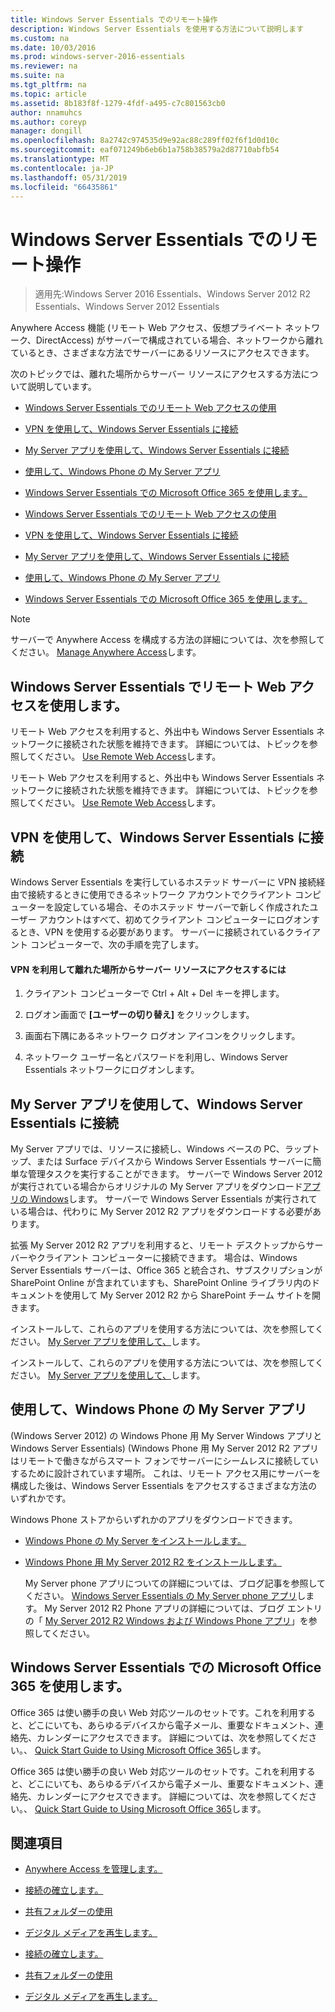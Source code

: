 ```yaml
---
title: Windows Server Essentials でのリモート操作
description: Windows Server Essentials を使用する方法について説明します
ms.custom: na
ms.date: 10/03/2016
ms.prod: windows-server-2016-essentials
ms.reviewer: na
ms.suite: na
ms.tgt_pltfrm: na
ms.topic: article
ms.assetid: 8b183f8f-1279-4fdf-a495-c7c801563cb0
author: nnamuhcs
ms.author: coreyp
manager: dongill
ms.openlocfilehash: 8a2742c974535d9e92ac88c289ff02f6f1d0d10c
ms.sourcegitcommit: eaf071249b6eb6b1a758b38579a2d87710abfb54
ms.translationtype: MT
ms.contentlocale: ja-JP
ms.lasthandoff: 05/31/2019
ms.locfileid: "66435861"
---
```

# <a name="work-remotely-in-windows-server-essentials"></a>Windows Server Essentials でのリモート操作

>適用先:Windows Server 2016 Essentials、Windows Server 2012 R2 Essentials、Windows Server 2012 Essentials
  
 Anywhere Access 機能 (リモート Web アクセス、仮想プライベート ネットワーク、DirectAccess) がサーバーで構成されている場合、ネットワークから離れているとき、さまざまな方法でサーバーにあるリソースにアクセスできます。  
  
 次のトピックでは、離れた場所からサーバー リソースにアクセスする方法について説明しています。  
  

-   [Windows Server Essentials でのリモート Web アクセスの使用](Work-Remotely-in-Windows-Server-Essentials.md#BKMA_RWA)  
  
-   [VPN を使用して、Windows Server Essentials に接続](Work-Remotely-in-Windows-Server-Essentials.md#BKMK_3)  
  
-   [My Server アプリを使用して、Windows Server Essentials に接続](Work-Remotely-in-Windows-Server-Essentials.md#BKMK_App)  
  
-   [使用して、Windows Phone の My Server アプリ](Work-Remotely-in-Windows-Server-Essentials.md#BKMK_2)  
  
-   [Windows Server Essentials での Microsoft Office 365 を使用します。](Work-Remotely-in-Windows-Server-Essentials.md#BKMK_O365)  

-   [Windows Server Essentials でのリモート Web アクセスの使用](../use/Work-Remotely-in-Windows-Server-Essentials.md#BKMA_RWA)  
  
-   [VPN を使用して、Windows Server Essentials に接続](../use/Work-Remotely-in-Windows-Server-Essentials.md#BKMK_3)  
  
-   [My Server アプリを使用して、Windows Server Essentials に接続](../use/Work-Remotely-in-Windows-Server-Essentials.md#BKMK_App)  
  
-   [使用して、Windows Phone の My Server アプリ](../use/Work-Remotely-in-Windows-Server-Essentials.md#BKMK_2)  
  
-   [Windows Server Essentials での Microsoft Office 365 を使用します。](../use/Work-Remotely-in-Windows-Server-Essentials.md#BKMK_O365)  

  
> [!NOTE]
>  サーバーで Anywhere Access を構成する方法の詳細については、次を参照してください。 [Manage Anywhere Access](../manage/Manage-Anywhere-Access-in-Windows-Server-Essentials.md)します。  
  
##  <a name="BKMA_RWA"></a> Windows Server Essentials でリモート Web アクセスを使用します。  

 リモート Web アクセスを利用すると、外出中も Windows Server Essentials ネットワークに接続された状態を維持できます。 詳細については、トピックを参照してください。 [Use Remote Web Access](Use-Remote-Web-Access-in-Windows-Server-Essentials.md)します。  

 リモート Web アクセスを利用すると、外出中も Windows Server Essentials ネットワークに接続された状態を維持できます。 詳細については、トピックを参照してください。 [Use Remote Web Access](../use/Use-Remote-Web-Access-in-Windows-Server-Essentials.md)します。  

  
##  <a name="BKMK_3"></a> VPN を使用して、Windows Server Essentials に接続  
 Windows Server Essentials を実行しているホステッド サーバーに VPN 接続経由で接続するときに使用できるネットワーク アカウントでクライアント コンピューターを設定している場合、そのホステッド サーバーで新しく作成されたユーザー アカウントはすべて、初めてクライアント コンピューターにログオンするとき、VPN を使用する必要があります。 サーバーに接続されているクライアント コンピューターで、次の手順を完了します。  
  
#### <a name="to-use-vpn-to-remotely-access-server-resources"></a>VPN を利用して離れた場所からサーバー リソースにアクセスするには  
  
1.  クライアント コンピューターで Ctrl + Alt + Del キーを押します。  
  
2.  ログオン画面で **[ユーザーの切り替え]** をクリックします。  
  
3.  画面右下隅にあるネットワーク ログオン アイコンをクリックします。  
  
4.  ネットワーク ユーザー名とパスワードを利用し、Windows Server Essentials ネットワークにログオンします。  
  
##  <a name="BKMK_App"></a> My Server アプリを使用して、Windows Server Essentials に接続  
 My Server アプリでは、リソースに接続し、Windows ベースの PC、ラップトップ、または Surface デバイスから Windows Server Essentials サーバーに簡単な管理タスクを実行することができます。 サーバーで Windows Server 2012 が実行されている場合からオリジナルの My Server アプリをダウンロード[アプリの Windows](https://windows.microsoft.com/windows-8/apps)します。 サーバーで Windows Server Essentials が実行されている場合は、代わりに My Server 2012 R2 アプリをダウンロードする必要があります。  
  
 拡張 My Server 2012 R2 アプリを利用すると、リモート デスクトップからサーバーやクライアント コンピューターに接続できます。 場合は、Windows Server Essentials サーバーは、Office 365 と統合され、サブスクリプションが SharePoint Online が含まれていますも、SharePoint Online ライブラリ内のドキュメントを使用して My Server 2012 R2 から SharePoint チーム サイトを開きます。  
  

 インストールして、これらのアプリを使用する方法については、次を参照してください。 [My Server アプリを使用して、](Use-the-My-Server-App-to-Connect-to-Windows-Server-Essentials.md)します。  

 インストールして、これらのアプリを使用する方法については、次を参照してください。 [My Server アプリを使用して、](../use/Use-the-My-Server-App-to-Connect-to-Windows-Server-Essentials.md)します。  

  
##  <a name="BKMK_2"></a> 使用して、Windows Phone の My Server アプリ  
 (Windows Server 2012) の Windows Phone 用 My Server Windows アプリと Windows Server Essentials) (Windows Phone 用 My Server 2012 R2 アプリはリモートで働きながらスマート フォンでサーバーにシームレスに接続していするために設計されています場所。 これは、リモート アクセス用にサーバーを構成した後は、Windows Server Essentials をアクセスするさまざまな方法のいずれかです。  
  
 Windows Phone ストアからいずれかのアプリをダウンロードできます。  
  
- [Windows Phone の My Server をインストールします。](http://www.windowsphone.com/store/app/my-server/6c2f98d5-6fcf-4e1d-b8b1-cde62ea1a94a)  
  
- [Windows Phone 用 My Server 2012 R2 をインストールします。](http://www.windowsphone.com/store/app/my-server-2012-r2/44f596b5-0477-4096-b96e-ddd6ef64ad6b)  
  
  My Server phone アプリについての詳細については、ブログ記事を参照してください。 [Windows Server Essentials の My Server phone アプリ](http://blogs.technet.com/b/sbs/archive/2012/09/18/my-server-phone-app-for-windows-server-2012-essentials.aspx)します。 My Server 2012 R2 Phone アプリの詳細については、ブログ エントリの「 [My Server 2012 R2 Windows および Windows Phone アプリ](http://blogs.technet.com/b/sbs/archive/2013/11/19/my-server-2012-r2-windows-and-windows-phone-apps.aspx)」を参照してください。  
  
##  <a name="BKMK_O365"></a> Windows Server Essentials での Microsoft Office 365 を使用します。  

 Office 365 は使い勝手の良い Web 対応ツールのセットです。これを利用すると、どこにいても、あらゆるデバイスから電子メール、重要なドキュメント、連絡先、カレンダーにアクセスできます。 詳細については、次を参照してください。、 [Quick Start Guide to Using Microsoft Office 365](Quick-Start-Guide-to-Using-Microsoft-Office-365-with-Windows-Server-Essentials.md)します。  

 Office 365 は使い勝手の良い Web 対応ツールのセットです。これを利用すると、どこにいても、あらゆるデバイスから電子メール、重要なドキュメント、連絡先、カレンダーにアクセスできます。 詳細については、次を参照してください。、 [Quick Start Guide to Using Microsoft Office 365](../use/Quick-Start-Guide-to-Using-Microsoft-Office-365-with-Windows-Server-Essentials.md)します。  

  
## <a name="see-also"></a>関連項目  
  
-   [Anywhere Access を管理します。](../manage/Manage-Anywhere-Access-in-Windows-Server-Essentials.md)  
  

-   [接続の確立します。](Get-Connected-in-Windows-Server-Essentials.md)  
  
-   [共有フォルダーの使用](Use-Shared-Folders-in-Windows-Server-Essentials.md)  
  
-   [デジタル メディアを再生します。](Play-Digital-Media-in-Windows-Server-Essentials.md)

-   [接続の確立します。](../use/Get-Connected-in-Windows-Server-Essentials.md)  
  
-   [共有フォルダーの使用](../use/Use-Shared-Folders-in-Windows-Server-Essentials.md)  
  
-   [デジタル メディアを再生します。](../use/Play-Digital-Media-in-Windows-Server-Essentials.md)

